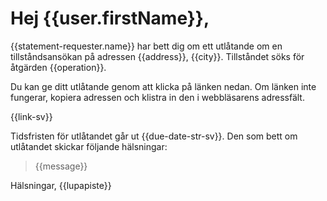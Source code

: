 # Hej {{user.firstName}},

{{statement-requester.name}} har bett dig om ett utl&aring;tande om en tillst&aring;ndsans&ouml;kan p&aring; adressen {{address}}, {{city}}. Tillst&aring;ndet s&ouml;ks f&ouml;r &aring;tg&auml;rden {{operation}}.

Du kan ge ditt utl&aring;tande genom att klicka p&aring; l&auml;nken nedan. Om l&auml;nken inte fungerar, kopiera adressen och klistra in den i webbl&auml;sarens adressf&auml;lt.

{{link-sv}}

Tidsfristen f&ouml;r utl&aring;tandet g&aring;r ut {{due-date-str-sv}}. Den som bett om utl&aring;tandet skickar f&ouml;ljande h&auml;lsningar:

> {{message}}

H&auml;lsningar,
{{lupapiste}}
